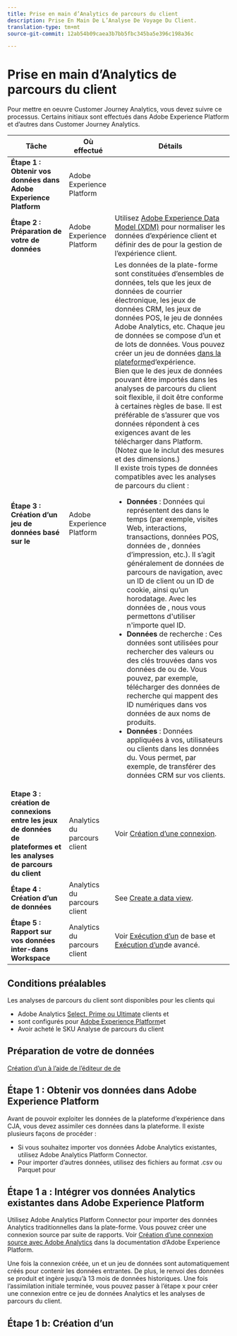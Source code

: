 ```yaml
---
title: Prise en main d’Analytics de parcours du client
description: Prise En Main De L’Analyse De Voyage Du Client.
translation-type: tm+mt
source-git-commit: 12ab54b09caea3b7bb5fbc345ba5e396c198a36c

---
```



# Prise en main d’Analytics de parcours du client

Pour mettre en oeuvre Customer Journey Analytics, vous devez suivre ce processus. Certains  initiaux sont effectués dans Adobe Experience Platform et d’autres dans Customer Journey Analytics.

| Tâche | Où effectué | Détails |
|---|---|---|
| **Étape 1 : Obtenir vos données dans Adobe Experience Platform** | Adobe Experience Platform |  |
| **Étape 2 : Préparation de votre de données** | Adobe Experience Platform | Utilisez [Adobe Experience Data Model (XDM)](https://www.adobe.io/apis/experienceplatform/home/xdm.html) pour normaliser les données d’expérience client et définir des  de pour la gestion de l’expérience client. |
| **Étape 3 : Création d’un jeu de données basé sur le** | Adobe Experience Platform | Les données de la plate-forme sont constituées d’ensembles de données, tels que les jeux de données de courrier électronique, les jeux de données CRM, les jeux de données POS, le jeu de données Adobe Analytics, etc. Chaque jeu de données se compose d’un  et de lots de données. Vous pouvez créer un jeu de données [dans la plateforme](https://www.adobe.io/apis/experienceplatform/home/tutorials/alltutorials.html#!api-specification/markdown/narrative/tutorials/creating_a_dataset_tutorial/creating_a_dataset_tutorial.md)d’expérience.<br>Bien que le  des jeux de données pouvant être importés dans les analyses de parcours du client soit flexible, il doit être conforme à certaines règles de base. Il est préférable de s’assurer que vos données répondent à ces exigences avant de les télécharger dans Platform. (Notez que le inclut des mesures et des dimensions.)<br>Il existe trois types de données compatibles avec les analyses de parcours du client :<ul><li>**Données** : Données qui représentent des  dans le temps (par exemple, visites Web, interactions, transactions, données POS, données de , données d’impression, etc.). Il s’agit généralement de données de parcours de navigation, avec un ID de client ou un ID de cookie, ainsi qu’un horodatage. Avec les données de , nous vous permettons d&#39;utiliser n&#39;importe quel ID.</li><li>**Données** de recherche : Ces données sont utilisées pour rechercher des valeurs ou des clés trouvées dans vos données de  ou de. Vous pouvez, par exemple, télécharger des données de recherche qui mappent des ID numériques dans vos données de  aux noms de produits.</li><li>**Données** : Données appliquées à vos, utilisateurs ou clients dans les données  du. Vous permet, par exemple, de transférer des données CRM sur vos clients.</li></ul> |
| **Etape 3 : création de connexions entre les jeux de données de plateformes et les analyses de parcours du client** | Analytics du parcours client | Voir [Création d’une connexion](/help/connections/create-connection.md). |
| **Étape 4 : Création d’un de données** | Analytics du parcours client | See [Create a data view](/help/data-views/create-dataview.md). |
| **Étape 5 : Rapport sur vos données  inter-dans Workspace** | Analytics du parcours client | Voir [Exécution d’un](/help/projects/perform-basic-analysis.md)  de base et [Exécution d’un](/help/projects/perform-adv-analysis.md)de  avancé. |

## Conditions préalables

Les analyses de parcours du client sont disponibles pour les clients qui

* Adobe Analytics [Select, Prime ou Ultimate](https://www.adobe.com/analytics/compare-adobe-analytics-packages.html) clients et
* sont configurés pour [Adobe Experience Platform](https://www.adobe.com/experience-platform.html)et
* Avoir acheté le SKU Analyse de parcours du client

## Préparation de votre de données 

[Création d’un  à l’aide de l’éditeur de  de](https://www.adobe.io/apis/experienceplatform/home/tutorials/alltutorials.html#!api-specification/markdown/narrative/tutorials/schema_editor_tutorial/schema_editor_tutorial.md)

## Étape 1 : Obtenir vos données dans Adobe Experience Platform

Avant de pouvoir exploiter les données de la plateforme d’expérience dans CJA, vous devez assimiler ces données dans la plateforme. Il existe plusieurs façons de procéder :

* Si vous souhaitez importer vos données Adobe Analytics existantes, utilisez Adobe Analytics Platform Connector.
* Pour importer d’autres données, utilisez des fichiers au format .csv ou Parquet pour


## Étape 1 a : Intégrer vos données Analytics existantes dans Adobe Experience Platform

Utilisez Adobe Analytics Platform Connector pour importer des données Analytics traditionnelles dans la plate-forme. Vous pouvez créer une connexion source par suite de rapports. Voir [Création d’une connexion source avec Adobe Analytics](https://www.adobe.io/apis/experienceplatform/home/tutorials/alltutorials.html#!api-specification/markdown/narrative/tutorials/sources_tutorial/adobe-analytics-ui-tutorial.md) dans la documentation d’Adobe Experience Platform.

Une fois la connexion créée, un  et un jeu de données sont automatiquement créés pour contenir les données entrantes. De plus, le renvoi des données se produit et ingère jusqu’à 13 mois de données historiques. Une fois l’assimilation initiale terminée, vous pouvez passer à l’étape x pour créer une connexion entre ce jeu de données Analytics et les analyses de parcours du client.

## Étape 1 b: Création d’un 




